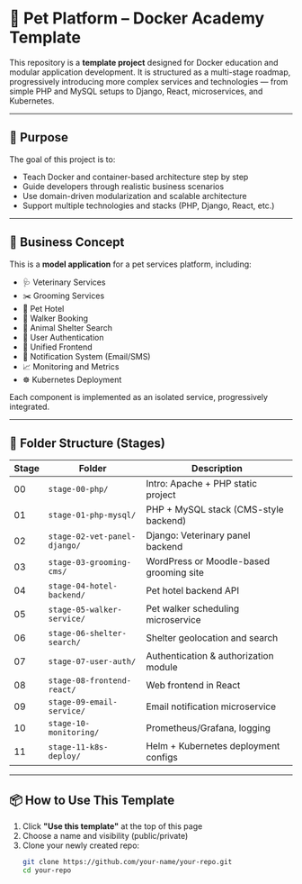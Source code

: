 # 🐾 Pet Platform – Docker Academy Template

This repository is a **template project** designed for Docker education and modular application development. It is structured as a multi-stage roadmap, progressively introducing more complex services and technologies — from simple PHP and MySQL setups to Django, React, microservices, and Kubernetes.

---

## 🚀 Purpose

The goal of this project is to:

- Teach Docker and container-based architecture step by step
- Guide developers through realistic business scenarios
- Use domain-driven modularization and scalable architecture
- Support multiple technologies and stacks (PHP, Django, React, etc.)

---

## 🧠 Business Concept

This is a **model application** for a pet services platform, including:

- 🩺 Veterinary Services
- ✂️ Grooming Services
- 🏨 Pet Hotel
- 🚶 Walker Booking
- 🐶 Animal Shelter Search
- 👤 User Authentication
- 🎨 Unified Frontend
- 📩 Notification System (Email/SMS)
- 📈 Monitoring and Metrics
- ☸️ Kubernetes Deployment

Each component is implemented as an isolated service, progressively integrated.

---

## 🧭 Folder Structure (Stages)

| Stage | Folder                          | Description                              |
|-------|----------------------------------|------------------------------------------|
| 00    | `stage-00-php/`                 | Intro: Apache + PHP static project       |
| 01    | `stage-01-php-mysql/`           | PHP + MySQL stack (CMS-style backend)    |
| 02    | `stage-02-vet-panel-django/`    | Django: Veterinary panel backend         |
| 03    | `stage-03-grooming-cms/`        | WordPress or Moodle-based grooming site  |
| 04    | `stage-04-hotel-backend/`       | Pet hotel backend API                    |
| 05    | `stage-05-walker-service/`      | Pet walker scheduling microservice       |
| 06    | `stage-06-shelter-search/`      | Shelter geolocation and search           |
| 07    | `stage-07-user-auth/`           | Authentication & authorization module    |
| 08    | `stage-08-frontend-react/`      | Web frontend in React                    |
| 09    | `stage-09-email-service/`       | Email notification microservice          |
| 10    | `stage-10-monitoring/`          | Prometheus/Grafana, logging              |
| 11    | `stage-11-k8s-deploy/`          | Helm + Kubernetes deployment configs     |

---

## 📦 How to Use This Template

1. Click **"Use this template"** at the top of this page
2. Choose a name and visibility (public/private)
3. Clone your newly created repo:
   ```bash
   git clone https://github.com/your-name/your-repo.git
   cd your-repo
